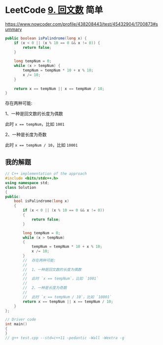 # LeetCode [9. 回文数](https://leetcode-cn.com/problems/palindrome-number/) 简单



https://www.nowcoder.com/profile/438208443/test/45432904/1700873#summary

```Java
public boolean isPalindrome(long x) {
    if (x < 0 || (x % 10 == 0 && x != 0)) {
        return false;
    }
 
    long tempNum = 0;
    while (x > tempNum) {
        tempNum = tempNum * 10 + x % 10;
        x /= 10;
    }
     
    return x == tempNum || x == tempNum / 10;
}
```

存在两种可能: 

1、一种是回文数的长度为偶数

此时 `x == tempNum`，比如 `1001`

2、一种是长度为奇数

此时 `x == tempNum / 10`，比如 `10001`

## 我的解题



```C++
// C++ implementation of the approach
#include <bits/stdc++.h>
using namespace std;
class Solution
{
public:
	bool isPalindrome(long x)
	{
		if (x < 0 || (x % 10 == 0 && x != 0))
		{
			return false;
		}

		long tempNum = 0;
		while (x > tempNum)
		{
			tempNum = tempNum * 10 + x % 10;
			x /= 10;
		}
		//	存在两种可能:
		//
		//	1、一种是回文数的长度为偶数
		//
		//	此时 `x == tempNum`，比如 `1001`
		//
		//	2、一种是长度为奇数
		//
		//	此时 `x == tempNum / 10`，比如 `10001`
		return x == tempNum || x == tempNum / 10;
	}
};

// Driver code
int main()
{
}
// g++ test.cpp --std=c++11 -pedantic -Wall -Wextra -g

```

